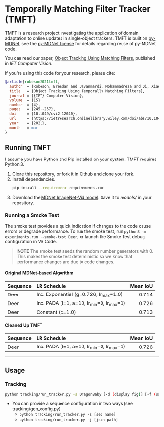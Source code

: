 # Temporally Matching Filter Tracker (TMFT)

TMFT is a research project investigating the application of domain adaptation to online updates in single-object trackers.
TMFT is built on [py-MDNet](http://cvlab.postech.ac.kr/research/mdnet/); see the [py-MDNet license](https://github.com/hyeonseobnam/py-MDNet/blob/master/LICENSE) for details regarding reuse of py-MDNet code.

You can read our paper, [Object Tracking Using Matching Filters](https://ietresearch.onlinelibrary.wiley.com/doi/abs/10.1049/cvi2.12040), published in *IET Computer Vision*.

If you're using this code for your research, please cite:

```bibtex
@article{robeson2021tmft,
  author  = {Robeson, Brendan and Javanmardi, Mohammadreza and Qi, Xiaojun},
  title   = {Object Tracking Using Temporally Matching Filters},
  journal = {{IET} Computer Vision},
  volume  = {15},
  number  = {4},
  pages   = {245--257},
  doi     = {10.1049/cvi2.12040},
  url     = {https://ietresearch.onlinelibrary.wiley.com/doi/abs/10.1049/cvi2.12040},
  year    = {2021},
  month   = mar
}
```

## Running TMFT

I assume you have Python and Pip installed on your system.
TMFT requires Python 3.

1. Clone this repository, or fork it in Github and clone your fork.
1. Install dependencies.
   ```bash
   pip install --requirement requirements.txt
   ```
1. Download the [MDNet ImageNet-Vid model](https://github.com/hyeonseobnam/py-MDNet/raw/master/models/mdnet_imagenet_vid.pth).
   Save it to *models/* in your repository.

### Running a Smoke Test

The smoke test provides a quick indication if changes to the code cause errors or degrade performance.
To run the smoke test, run `python3 -m experiments.run --smoke-test Deer`, or launch the Smoke Test debug configuration in VS Code.

> **NOTE**
> The smoke test seeds the random number generators with 0.
> This makes the smoke test deterministic so we know that performance changes are due to code changes.

#### Original MDNet-based Algorithm

| Sequence | LR Schedule | Mean IoU |
|:---|:---|---:|
| Deer | Inc. Exponential (g=0.726, lr<sub>max</sub>=1.0) | 0.714 |
| Deer | Inc. PADA (l=1, a=10, lr<sub>min</sub>=0, lr<sub>max</sub>=1) | 0.726 |
| Deer | Constant (c=1.0) | 0.713 |

#### Cleaned Up TMFT

| Sequence | LR Schedule | Mean IoU |
|:---|:---|---:|
| Deer | Inc. PADA (l=1, a=10, lr<sub>min</sub>=0, lr<sub>max</sub>=1) | 0.726 |

---

## Usage

### Tracking

```bash
python tracking/run_tracker.py -s DragonBaby [-d (display fig)] [-f (save fig)]
```

- You can provide a sequence configuration in two ways (see tracking/gen_config.py):
  - `python tracking/run_tracker.py -s [seq name]`
  - `python tracking/run_tracker.py -j [json path]`

